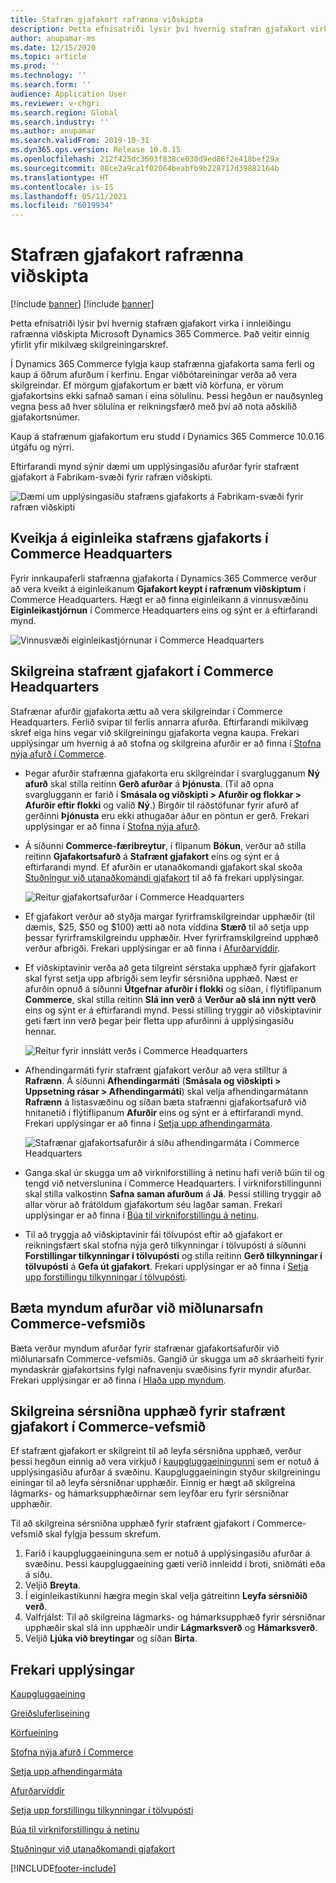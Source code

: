 ```yaml
---
title: Stafræn gjafakort rafrænna viðskipta
description: Þetta efnisatriði lýsir því hvernig stafræn gjafakort virka í innleiðingu rafrænna viðskipta Microsoft Dynamics 365 Commerce. Það veitir einnig yfirlit yfir mikilvæg skilgreiningarskref.
author: anupamar-ms
ms.date: 12/15/2020
ms.topic: article
ms.prod: ''
ms.technology: ''
ms.search.form: ''
audience: Application User
ms.reviewer: v-chgri
ms.search.region: Global
ms.search.industry: ''
ms.author: anupamar
ms.search.validFrom: 2019-10-31
ms.dyn365.ops.version: Release 10.0.15
ms.openlocfilehash: 212f425dc3603f838ce030d9ed86f2e418bef29a
ms.sourcegitcommit: 08ce2a9ca1f02064beabfb9b228717d39882164b
ms.translationtype: HT
ms.contentlocale: is-IS
ms.lasthandoff: 05/11/2021
ms.locfileid: "6019934"
---
```

# <a name="e-commerce-digital-gift-cards"></a>Stafræn gjafakort rafrænna viðskipta

[!include [banner](includes/banner.md)]
[!include [banner](includes/preview-banner.md)]

Þetta efnisatriði lýsir því hvernig stafræn gjafakort virka í innleiðingu rafrænna viðskipta Microsoft Dynamics 365 Commerce. Það veitir einnig yfirlit yfir mikilvæg skilgreiningarskref.

Í Dynamics 365 Commerce fylgja kaup stafrænna gjafakorta sama ferli og kaup á öðrum afurðum í kerfinu. Engar viðbótareiningar verða að vera skilgreindar. Ef mörgum gjafakortum er bætt við körfuna, er vörum gjafakortsins ekki safnað saman í eina sölulínu. Þessi hegðun er nauðsynleg vegna þess að hver sölulína er reikningsfærð með því að nota aðskilið gjafakortsnúmer.

Kaup á stafrænum gjafakortum eru studd í Dynamics 365 Commerce 10.0.16 útgáfu og nýrri.

Eftirfarandi mynd sýnir dæmi um upplýsingasíðu afurðar fyrir stafrænt gjafakort á Fabrikam-svæði fyrir rafræn viðskipti.

![Dæmi um upplýsingasíðu stafræns gjafakorts á Fabrikam-svæði fyrir rafræn viðskipti](./media/GiftcardPDP.PNG)

## <a name="turn-on-the-digital-gift-card-feature-in-commerce-headquarters"></a>Kveikja á eiginleika stafræns gjafakorts í Commerce Headquarters

Fyrir innkaupaferli stafrænna gjafakorta í Dynamics 365 Commerce verður að vera kveikt á eiginleikanum **Gjafakort keypt í rafrænum viðskiptum** í Commerce Headquarters. Hægt er að finna eiginleikann á vinnusvæðinu **Eiginleikastjórnun** í Commerce Headquarters eins og sýnt er á eftirfarandi mynd.

![Vinnusvæði eiginleikastjórnunar í Commerce Headquarters](./media/Featureflag.PNG)

## <a name="configure-a-digital-gift-card-in-commerce-headquarters"></a>Skilgreina stafrænt gjafakort í Commerce Headquarters

Stafrænar afurðir gjafakorta ættu að vera skilgreindar í Commerce Headquarters. Ferlið svipar til ferlis annarra afurða. Eftirfarandi mikilvæg skref eiga hins vegar við skilgreiningu gjafakorta vegna kaupa. Frekari upplýsingar um hvernig á að stofna og skilgreina afurðir er að finna í [Stofna nýja afurð í Commerce](create-new-product-commerce.md).

- Þegar afurðir stafrænna gjafakorta eru skilgreindar í svarglugganum **Ný afurð** skal stilla reitinn **Gerð afurðar** á **Þjónusta**. (Til að opna svargluggann er farið í **Smásala og viðskipti \> Afurðir og flokkar \> Afurðir eftir flokki** og valið **Ný**.) Birgðir til ráðstöfunar fyrir afurð af gerðinni **Þjónusta** eru ekki athugaðar áður en pöntun er gerð. Frekari upplýsingar er að finna í [Stofna nýja afurð](create-new-product-commerce.md#create-a-new-product).
- Á síðunni **Commerce-færibreytur**, í flipanum **Bókun**, verður að stilla reitinn **Gjafakortsafurð** á **Stafrænt gjafakort** eins og sýnt er á eftirfarandi mynd. Ef afurðin er utanaðkomandi gjafakort skal skoða [Stuðningur við utanaðkomandi gjafakort](./dev-itpro/gift-card.md) til að fá frekari upplýsingar.

    ![Reitur gjafakortsafurðar í Commerce Headquarters](./media/PostGiftcard.png)

- Ef gjafakort verður að styðja margar fyrirframskilgreindar upphæðir (til dæmis, $25, $50 og $100) ætti að nota víddina **Stærð** til að setja upp þessar fyrirframskilgreindu upphæðir. Hver fyrirframskilgreind upphæð verður afbrigði. Frekari upplýsingar er að finna í [Afurðarvíddir](../supply-chain/pim/product-dimensions.md?toc=%2fdynamics365%2fretail%2ftoc.json).
- Ef viðskiptavinir verða að geta tilgreint sérstaka upphæð fyrir gjafakort skal fyrst setja upp afbrigði sem leyfir sérsniðna upphæð. Næst er afurðin opnuð á síðunni **Útgefnar afurðir í flokki** og síðan, í flýtiflipanum **Commerce**, skal stilla reitinn **Slá inn verð** á **Verður að slá inn nýtt verð** eins og sýnt er á eftirfarandi mynd. Þessi stilling tryggir að viðskiptavinir geti fært inn verð þegar þeir fletta upp afurðinni á upplýsingasíðu hennar.

    ![Reitur fyrir innslátt verðs í Commerce Headquarters](./media/KeyInPrice.png)

- Afhendingarmáti fyrir stafrænt gjafakort verður að vera stilltur á **Rafrænn**. Á síðunni **Afhendingarmáti** (**Smásala og viðskipti \> Uppsetning rásar \> Afhendingarmáti**) skal velja afhendingarmátann **Rafrænn** á listasvæðinu og síðan bæta stafrænni gjafakortsafurð við hnitanetið í flýtiflipanum **Afurðir** eins og sýnt er á eftirfarandi mynd. Frekari upplýsingar er að finna í [Setja upp afhendingarmáta](/dynamicsax-2012/appuser-itpro/set-up-modes-of-delivery).

    ![Stafrænar gjafakortsafurðir á síðu afhendingarmáta í Commerce Headquarters](./media/ElectronicMode.PNG)

- Ganga skal úr skugga um að virkniforstilling á netinu hafi verið búin til og tengd við netverslunina í Commerce Headquarters. Í virkniforstillingunni skal stilla valkostinn **Safna saman afurðum** á **Já**. Þessi stilling tryggir að allar vörur að frátöldum gjafakortum séu lagðar saman. Frekari upplýsingar er að finna í [Búa til virkniforstillingu á netinu](online-functionality-profile.md).
- Til að tryggja að viðskiptavinir fái tölvupóst eftir að gjafakort er reikningsfært skal stofna nýja gerð tilkynningar í tölvupósti á síðunni **Forstillingar tilkynningar í tölvupósti** og stilla reitinn **Gerð tilkynningar í tölvupósti** á **Gefa út gjafakort**. Frekari upplýsingar er að finna í [Setja upp forstillingu tilkynningar í tölvupósti](email-notification-profiles.md).

## <a name="add-product-images-to-the-commerce-site-builder-media-library"></a>Bæta myndum afurðar við miðlunarsafn Commerce-vefsmiðs

Bæta verður myndum afurðar fyrir stafrænar gjafakortsafurðir við miðlunarsafn Commerce-vefsmiðs. Gangið úr skugga um að skráarheiti fyrir myndaskrár gjafakortsins fylgi nafnavenju svæðisins fyrir myndir afurðar. Frekari upplýsingar er að finna í [Hlaða upp myndum](dam-upload-images.md).

## <a name="configure-a-custom-amount-for-a-digital-gift-card-in-commerce-site-builder"></a>Skilgreina sérsniðna upphæð fyrir stafrænt gjafakort í Commerce-vefsmið

Ef stafrænt gjafakort er skilgreint til að leyfa sérsniðna upphæð, verður þessi hegðun einnig að vera virkjuð í [kaupgluggaeiningunni](add-buy-box.md) sem er notuð á upplýsingasíðu afurðar á svæðinu. Kaupgluggaeiningin styður skilgreiningu einingar til að leyfa sérsniðnar upphæðir. Einnig er hægt að skilgreina lágmarks- og hámarksupphæðirnar sem leyfðar eru fyrir sérsniðnar upphæðir.

Til að skilgreina sérsniðna upphæð fyrir stafrænt gjafakort í Commerce-vefsmið skal fylgja þessum skrefum.

1. Farið í kaupgluggaeininguna sem er notuð á upplýsingasíðu afurðar á svæðinu. Þessi kaupgluggaeining gæti verið innleidd í broti, sniðmáti eða á síðu.
1. Veljið **Breyta**.
1. Í eiginleikastikunni hægra megin skal velja gátreitinn **Leyfa sérsniðið verð**.
1. Valfrjálst: Til að skilgreina lágmarks- og hámarksupphæð fyrir sérsniðnar upphæðir skal slá inn upphæðir undir **Lágmarksverð** og **Hámarksverð**.
1. Veljið **Ljúka við breytingar** og síðan **Birta**.

## <a name="additional-resources"></a>Frekari upplýsingar

[Kaupgluggaeining](add-buy-box.md)

[Greiðsluferliseining](add-checkout-module.md)

[Körfueining](add-cart-module.md)

[Stofna nýja afurð í Commerce](create-new-product-commerce.md)

[Setja upp afhendingarmáta](/dynamicsax-2012/appuser-itpro/set-up-modes-of-delivery)

[Afurðarvíddir](../supply-chain/pim/product-dimensions.md?toc=%2fdynamics365%2fretail%2ftoc.json)

[Setja upp forstillingu tilkynningar í tölvupósti](email-notification-profiles.md)

[Búa til virkniforstillingu á netinu](online-functionality-profile.md)

[Stuðningur við utanaðkomandi gjafakort](./dev-itpro/gift-card.md)


[!INCLUDE[footer-include](../includes/footer-banner.md)]